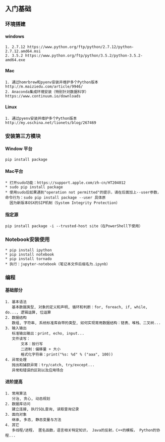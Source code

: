 ## 入门基础
### 环境搭建
#### windows
    1. 2.7.12 https://www.python.org/ftp/python/2.7.12/python-2.7.12.amd64.msi
    2. 3.5.2 https://www.python.org/ftp/python/3.5.2/python-3.5.2-amd64.exe
#### Mac
    1. 通过homrbrew和pyenv安装并维护多个Python版本 http://m.maiziedu.com/article/9946/
    2. Anaconda集成环境安装（特别针对数据科学）https://www.continuum.io/downloads
#### Linux
    1. 通过pyenv安装并维护多个Python版本 http://my.oschina.net/lionets/blog/267469
### 安装第三方模块
#### Window 平台
    pip install package
#### Mac平台
    * 打开sudo功能：https://support.apple.com/zh-cn/HT204012
    * sudo pip install package
    * 使用sudo后如果遇到"operation not permitted"的提示，请在后面加上--user参数，命令行为：sudo pip install package --user 具体原
      因为新版本OSX的SIP机制（System Integrity Protection）
#### 指定源
    pip install package -i --trusted-host site（在PowerShell下使用）
### Notebook安装使用
    * pip install ipython
    * pip install notebook
    * pip install tornado
    * 执行：jupyter-notebook（笔记本文件后缀名为.ipynb）
### 编程
#### 基础部分
    1. 基本语法
       基本数据类型, 对象的定义和声明, 循环和判断：for, foreach, if, while, do..., 逻辑运算, 位运算
    2. 数据结构
       数组, 字符串, 系统标准库自带的类型, 如何实现常用数据结构：链表、堆栈、二叉树...
    3. 输入输出
       标准输出输出：print, echo, input...
       文件读写：
           文本：按行写
           二进制：偏移量 + 大小
           格式化字符串：print("%s: %d" % ("aaa", 100))
    4. 异常处理
       抛出和捕获异常：try/catch, try/except...
       异常和错误的区别以及应用场合
#### 进阶提高
    1. 常用算法
       分治, 贪心, 动态规划
    2. 数据库访问
       建立连接, 执行SQL查询, 读取查询记录
    3. 面向对象
       继承, 多态, 静态变量与方法
    4. 其它
       多线程/进程， 匿名函数，语言相关特定知识， Java的反射，C++的模板， Python的协程...






